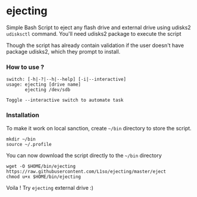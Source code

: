 # ejecting
Simple Bash Script to eject any flash drive and external drive using udisks2 `udisksctl` command. You'll need udisks2 package to execute the script

Though the script has already contain validation if the user doesn't have package udisks2, which they prompt to install.

### How to use ?
    switch: [-h|-?|--h|--help] [-i|--interactive]
    usage: ejecting [drive name]
           ejecting /dev/sdb

    Toggle --interactive switch to automate task

### Installation

To make it work on local sanction, create `~/bin` directory to store the script.

    mkdir ~/bin
    source ~/.profile
    
You can now download the script directly to the `~/bin` directory

    wget -O $HOME/bin/ejecting https://raw.githubusercontent.com/L1so/ejecting/master/eject
    chmod u+x $HOME/bin/ejecting
    
Voila ! Try `ejecting` external drive :)
